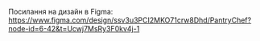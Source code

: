 Посилання на дизайн в Figma:
https://www.figma.com/design/ssv3u3PCI2MKO71crw8Dhd/PantryChef?node-id=6-42&t=Ucwj7MsRy3F0kv4j-1
